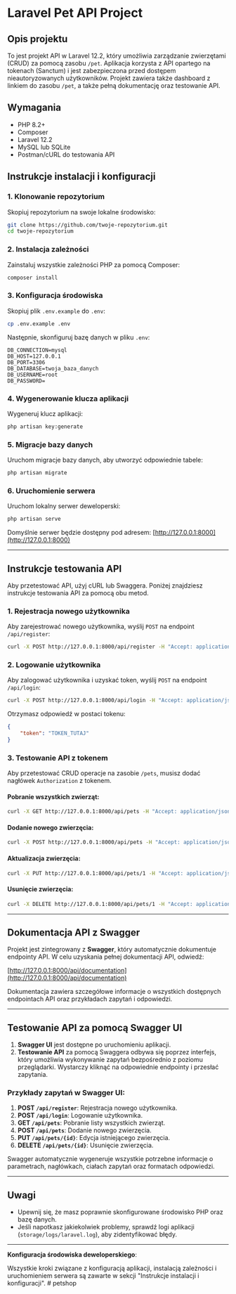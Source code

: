 
# Laravel Pet API Project

## Opis projektu

To jest projekt API w Laravel 12.2, który umożliwia zarządzanie zwierzętami (CRUD) za pomocą zasobu `/pet`. Aplikacja korzysta z API opartego na tokenach (Sanctum) i jest zabezpieczona przed dostępem nieautoryzowanych użytkowników. Projekt zawiera także dashboard z linkiem do zasobu `/pet`, a także pełną dokumentację oraz testowanie API.

## Wymagania

- PHP 8.2+
- Composer
- Laravel 12.2
- MySQL lub SQLite
- Postman/cURL do testowania API

## Instrukcje instalacji i konfiguracji

### 1. Klonowanie repozytorium

Skopiuj repozytorium na swoje lokalne środowisko:

```bash
git clone https://github.com/twoje-repozytorium.git
cd twoje-repozytorium
```

### 2. Instalacja zależności

Zainstaluj wszystkie zależności PHP za pomocą Composer:

```bash
composer install
```

### 3. Konfiguracja środowiska

Skopiuj plik `.env.example` do `.env`:

```bash
cp .env.example .env
```

Następnie, skonfiguruj bazę danych w pliku `.env`:

```env
DB_CONNECTION=mysql
DB_HOST=127.0.0.1
DB_PORT=3306
DB_DATABASE=twoja_baza_danych
DB_USERNAME=root
DB_PASSWORD=
```

### 4. Wygenerowanie klucza aplikacji

Wygeneruj klucz aplikacji:

```bash
php artisan key:generate
```

### 5. Migracje bazy danych

Uruchom migracje bazy danych, aby utworzyć odpowiednie tabele:

```bash
php artisan migrate
```

### 6. Uruchomienie serwera

Uruchom lokalny serwer deweloperski:

```bash
php artisan serve
```

Domyślnie serwer będzie dostępny pod adresem: [http://127.0.0.1:8000](http://127.0.0.1:8000)

---

## Instrukcje testowania API

Aby przetestować API, użyj cURL lub Swaggera. Poniżej znajdziesz instrukcje testowania API za pomocą obu metod.

### 1. Rejestracja nowego użytkownika

Aby zarejestrować nowego użytkownika, wyślij `POST` na endpoint `/api/register`:

```bash
curl -X POST http://127.0.0.1:8000/api/register -H "Accept: application/json" -d "name=Test User&email=test@example.com&password=password123&password_confirmation=password123"
```

### 2. Logowanie użytkownika

Aby zalogować użytkownika i uzyskać token, wyślij `POST` na endpoint `/api/login`:

```bash
curl -X POST http://127.0.0.1:8000/api/login -H "Accept: application/json" -d "email=test@example.com&password=password123"
```

Otrzymasz odpowiedź w postaci tokenu:

```json
{
    "token": "TOKEN_TUTAJ"
}
```

### 3. Testowanie API z tokenem

Aby przetestować CRUD operacje na zasobie `/pets`, musisz dodać nagłówek `Authorization` z tokenem.

#### Pobranie wszystkich zwierząt:

```bash
curl -X GET http://127.0.0.1:8000/api/pets -H "Accept: application/json" -H "Authorization: Bearer TOKEN_TUTAJ"
```

#### Dodanie nowego zwierzęcia:

```bash
curl -X POST http://127.0.0.1:8000/api/pets -H "Accept: application/json" -H "Authorization: Bearer TOKEN_TUTAJ" -d "name=Dog&species=Canine"
```

#### Aktualizacja zwierzęcia:

```bash
curl -X PUT http://127.0.0.1:8000/api/pets/1 -H "Accept: application/json" -H "Authorization: Bearer TOKEN_TUTAJ" -d "name=Updated Dog&species=Canine"
```

#### Usunięcie zwierzęcia:

```bash
curl -X DELETE http://127.0.0.1:8000/api/pets/1 -H "Accept: application/json" -H "Authorization: Bearer TOKEN_TUTAJ"
```

---

## Dokumentacja API z Swagger

Projekt jest zintegrowany z **Swagger**, który automatycznie dokumentuje endpointy API. W celu uzyskania pełnej dokumentacji API, odwiedź:

[http://127.0.0.1:8000/api/documentation](http://127.0.0.1:8000/api/documentation)

Dokumentacja zawiera szczegółowe informacje o wszystkich dostępnych endpointach API oraz przykładach zapytań i odpowiedzi.

---

## Testowanie API za pomocą Swagger UI

1. **Swagger UI** jest dostępne po uruchomieniu aplikacji.
2. **Testowanie API** za pomocą Swaggera odbywa się poprzez interfejs, który umożliwia wykonywanie zapytań bezpośrednio z poziomu przeglądarki. Wystarczy kliknąć na odpowiednie endpointy i przesłać zapytania.

### Przykłady zapytań w Swagger UI:

1. **POST `/api/register`**: Rejestracja nowego użytkownika.
2. **POST `/api/login`**: Logowanie użytkownika.
3. **GET `/api/pets`**: Pobranie listy wszystkich zwierząt.
4. **POST `/api/pets`**: Dodanie nowego zwierzęcia.
5. **PUT `/api/pets/{id}`**: Edycja istniejącego zwierzęcia.
6. **DELETE `/api/pets/{id}`**: Usunięcie zwierzęcia.

Swagger automatycznie wygeneruje wszystkie potrzebne informacje o parametrach, nagłówkach, ciałach zapytań oraz formatach odpowiedzi.

---

## Uwagi

- Upewnij się, że masz poprawnie skonfigurowane środowisko PHP oraz bazę danych.
- Jeśli napotkasz jakiekolwiek problemy, sprawdź logi aplikacji (`storage/logs/laravel.log`), aby zidentyfikować błędy.

---

**Konfiguracja środowiska deweloperskiego**:

Wszystkie kroki związane z konfiguracją aplikacji, instalacją zależności i uruchomieniem serwera są zawarte w sekcji "Instrukcje instalacji i konfiguracji".
#   p e t s h o p  
 